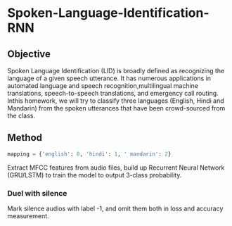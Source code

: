 # Spoken-Language-Identification-RNN

## Objective
Spoken  Language  Identification  (LID)  is  broadly  defined  as  recognizing  the  language  of  a  given speech utterance.  It has numerous applications in automated language and speech recognition,multilingual machine translations,  speech-to-speech translations,  and emergency call routing.  Inthis  homework,  we  will  try  to  classify  three  languages  (English,  Hindi  and  Mandarin)  from  the spoken utterances that have been crowd-sourced from the class.

## Method

```Python
mapping = {'english': 0, 'hindi': 1, ' mandarin': 2}
```

Extract MFCC features from audio files, build up Recurrent Neural Network (GRU/LSTM) to train the model to output 3-class probability.

### Duel with silence

Mark silence audios with label -1, and omit them both in loss and accuracy measurement.

